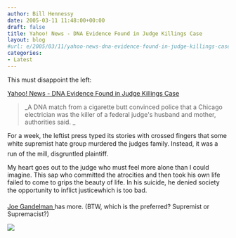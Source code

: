 ```yaml
---
author: Bill Hennessy
date: 2005-03-11 11:48:00+00:00
draft: false
title: Yahoo! News - DNA Evidence Found in Judge Killings Case
layout: blog
#url: e/2005/03/11/yahoo-news-dna-evidence-found-in-judge-killings-case/
categories:
- Latest
---
```


This must disappoint the left:




[Yahoo! News - DNA Evidence Found in Judge Killings Case](https://story.news.yahoo.com/news?tmpl=story&cid=519&ncid=718&e=1&u=/ap/20050311/ap_on_re_us/judge_bodies)




> 

> 
> _A DNA match from a cigarette butt convinced police that a Chicago electrician was the killer of a federal judge's husband and mother, authorities said. _
> 
> 




For a week, the leftist press typed its stories with crossed fingers that some white supremist hate group murdered the judges family. Instead, it was a run of the mill, disgruntled plaintiff.




My heart goes out to the judge who must feel more alone than I could imagine. This sap who committed the atrocities and then took his own life failed to come to grips the beauty of life. In his suicide, he denied society the opportunity to inflict justicewhich is too bad.




[Joe Gandelman ](https://www.themoderatevoice.com/posts/1110553383.shtml)has more. (BTW, which is the preferred? Supremist or Supremacist?)




![](https://blog.billhennessy.com/aggbug.aspx?PostID=1331)

